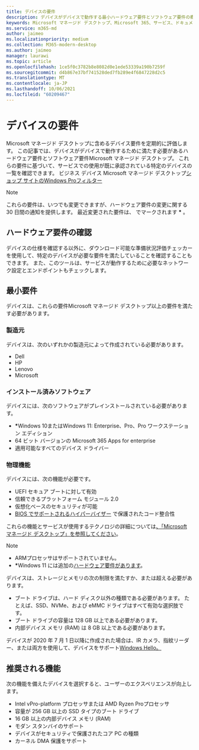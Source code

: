 ```yaml
---
title: デバイスの要件
description: デバイスがデバイスで動作する最小ハードウェア要件とソフトウェア要件の概要Microsoft マネージド デスクトップ
keywords: Microsoft マネージド デスクトップ、Microsoft 365、サービス、ドキュメント
ms.service: m365-md
author: jaimeo
ms.localizationpriority: medium
ms.collection: M365-modern-desktop
ms.author: jaimeo
manager: laurawi
ms.topic: article
ms.openlocfilehash: 1ce5f0c3782b8e8082d0e1ede53339a190b7259f
ms.sourcegitcommit: d4b867e37bf741528ded7fb289e4f6847228d2c5
ms.translationtype: MT
ms.contentlocale: ja-JP
ms.lasthandoff: 10/06/2021
ms.locfileid: "60209467"
---
```

# <a name="device-requirements"></a>デバイスの要件

Microsoft マネージド デスクトップに含めるデバイス要件を定期的に評価します。 この記事では、デバイスがデバイスで動作するために満たす必要があるハードウェア要件とソフトウェア要件Microsoft マネージド デスクトップ。 これらの要件に基づいて、サービスでの使用が既に承認されている特定のデバイスの一覧を確認できます。 ビジネス デバイス Microsoft マネージド デスクトップ[ショップ サイトのWindows Proフィルター](https://www.microsoft.com/en-us/windows/business/devices)

> [!NOTE]
> これらの要件は、いつでも変更できますが、ハードウェア要件の変更に関する 30 日間の通知を提供します。 最近変更された要件は、 でマークされます <b>\*</b> 。 

## <a name="check-hardware-requirements"></a>ハードウェア要件の確認

デバイスの仕様を確認する以外に、ダウンロード可能な準備状況評価[](../get-ready/readiness-assessment-downloadable.md)チェッカーを使用して、特定のデバイスが必要な要件を満たしていることを確認することもできます。 また、このツールは、サービスが動作するために必要なネットワーク設定とエンドポイントもチェックします。

## <a name="minimum-requirements"></a>最小要件

デバイスは、これらの要件Microsoft マネージド デスクトップ以上の要件を満たす必要があります。

### <a name="manufacturer"></a>製造元

デバイスは、次のいずれかの製造元によって作成されている必要があります。

- Dell
- HP
- Lenovo
- Microsoft


### <a name="installed-software"></a>インストール済みソフトウェア

デバイスには、次のソフトウェアがプレインストールされている必要があります。

- <b>\*</b>Windows 10またはWindows 11: Enterprise、Pro、Pro ワークステーション エディション
- 64 ビット バージョンの Microsoft 365 Apps for enterprise 
- 適用可能なすべてのデバイス ドライバー


### <a name="physical-features"></a>物理機能

デバイスには、次の機能が必要です。

- UEFI セキュア ブートに対して有効 
- 信頼できるプラットフォーム モジュール 2.0 
- 仮想化ベースのセキュリティが可能 
- [BIOS でサポートされるハイパーバイザー](/windows-hardware/drivers/bringup/device-guard-and-credential-guard) で保護されたコード整合性

これらの機能とサービスが使用するテクノロジの詳細については[、「Microsoft マネージド デスクトップ」を参照してください](../intro/technologies.md)。

> [!NOTE]
>- ARMプロセッサはサポートされていません。
>- <b>\*</b>Windows 11 には追加の[ハードウェア要件があります](/windows/whats-new/windows-11-requirements)。

デバイスは、ストレージとメモリの次の制限を満たすか、または超える必要があります。

- ブート ドライブは、ハード ディスク以外の種類である必要があります。 たとえば、SSD、NVMe、および eMMC ドライブはすべて有効な選択肢です。
- ブート ドライブの容量は 128 GB 以上である必要があります。
- 内部デバイス メモリ (RAM) は 8 GB 以上である必要があります。

デバイスが 2020 年 7 月 1 日以降に作成された場合は、IR カメラ、指紋リーダー、または両方を使用して、デバイスをサポート[Windows Hello。](/windows-hardware/design/device-experiences/windows-hello-enhanced-sign-in-security)

## <a name="recommended-features"></a>推奨される機能

次の機能を備えたデバイスを選択すると、ユーザーのエクスペリエンスが向上します。

- Intel vPro-platform プロセッサまたは AMD Ryzen Proプロセッサ
- 容量が 256 GB 以上の SSD タイプのブート ドライブ
- 16 GB 以上の内部デバイス メモリ (RAM)
- モダン スタンバイのサポート
- デバイスがセキュリティで保護されたコア PC の種類
- カーネル DMA 保護をサポート
